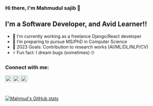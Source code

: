 ### Hi there, I'm Mahmudul sajib  👋

## I'm a Software Developer, and Avid Learner!!

- 🔭 I'm currently working as a freelance Django/React developer 
- 🏃 I’m preparing to pursue MS/PhD in Computer Science
- 🥅 2023 Goals: Contribution to research works (AI/ML/DL/NLP/CV)
- ⚡ Fun fact: I dream bugs (sometimes) 🙄

### Connect with me:

[<img align="left" alt="mahmud | Twitter" width="22px" src="https://cdn.jsdelivr.net/npm/simple-icons@v3/icons/twitter.svg" />][twitter]
[<img align="left" alt="mahmud | LinkedIn" width="22px" src="https://cdn.jsdelivr.net/npm/simple-icons@v3/icons/linkedin.svg" />][linkedin]
[<img align="left" alt="mahmud | Instagram" width="22px" src="https://cdn.jsdelivr.net/npm/simple-icons@v3/icons/instagram.svg" />][instagram]

[linkedin]: https://www.linkedin.com/in/mahmudul-sajib/
[twitter]: https://twitter.com/MahmudSajib18
[instagram]: https://www.instagram.com/mahmud_sajib07/

<br/>
<br/>
<br/>

[![Mahmud's GitHub stats](https://github-readme-stats.vercel.app/api?username=mahmud-sajib&hide=contribs)](https://github.com/mahmud-sajib/github-readme-stats)
